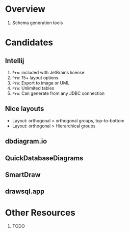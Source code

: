 # Overview
1. Schema generation tools


# Candidates

## Intellij
1. `Pro`: included with JetBrains license
1. `Pro`: 15+ layout options
1. `Pro`: Export to image or UML
1. `Pro`: Unlimited tables
1. `Pro`: Can generate from any JDBC connection

## Nice layouts
- Layout: orthogonal > orthogonal groups, top-to-bottom
- Layout: orthogonal > Hierarchical groups


## dbdiagram.io

## QuickDatabaseDiagrams

## SmartDraw

## drawsql.app


# Other Resources
1. TODO